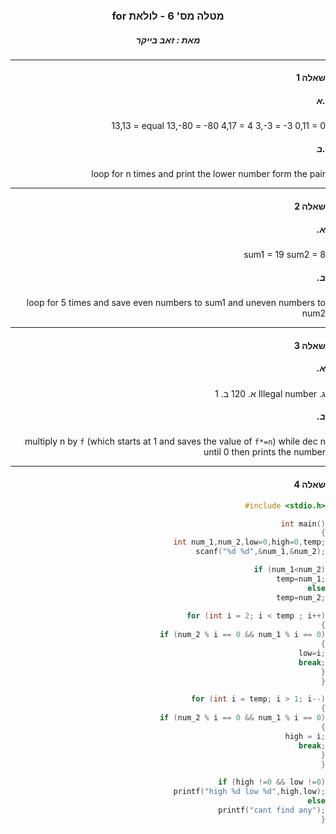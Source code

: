 <div align="center">

###  for מטלה מס' 6 - לולאת
##### מאת : זאב בייקר
___
<div align="right">

#### שאלה 1

##### א.
13,13 = equal
13,-80 = -80
4,17 = 4
3,-3 = -3
0,11 = 0

##### ב.
loop for n times and print the lower number form the pair

___

#### שאלה 2


##### .א 
sum1 = 19
sum2 = 8

##### .ב
loop for 5 times and save even numbers to sum1 and uneven numbers to num2

___
#### שאלה 3

##### .א
א. 120
ב. 1 
Illegal number .ג

##### .ב
multiply n by `f`
(which starts at 1 and saves the value  of `f*=n`) while dec n until 0 then prints the number
___


#### שאלה 4

```cpp
#include <stdio.h>

int main()
{
    int num_1,num_2,low=0,high=0,temp;
    scanf("%d %d",&num_1,&num_2);

    if (num_1<num_2)
        temp=num_1;
    else
        temp=num_2;
    
    for (int i = 2; i < temp ; i++)
    {
        if (num_2 % i == 0 && num_1 % i == 0)
        {
            low=i;
            break;
        }
    }

    for (int i = temp; i > 1; i--)
    {
        if (num_2 % i == 0 && num_1 % i == 0)
        {
            high = i;
            break;
        }
    }

    if (high !=0 && low !=0)
        printf("high %d low %d",high,low);
    else
        printf("cant find any");
}
```